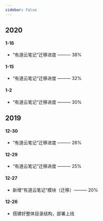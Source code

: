 ```yaml
---
sidebar: false
---
```


## 2020

#### 1-16

-   “有道云笔记”迁移进度 ——— 38%

#### 1-15

-   “有道云笔记”迁移进度 ——— 32%

#### 1-2

-   “有道云笔记”迁移进度 ——— 30%

## 2019

#### 12-30

-   “有道云笔记”迁移进度 ——— 28%

#### 12-29

-   “有道云笔记”迁移进度 ——— 25%

#### 12-27

-   新增“有道云笔记”模块（迁移）——— 20%

#### 12-26

-   搭建好整体目录结构，部署上线
